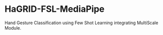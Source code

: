 # HaGRID-FSL-MediaPipe

Hand Gesture Classification using Few Shot Learning integrating MultiScale Module.
